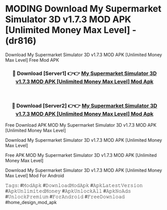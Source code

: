 # MODING Download My Supermarket Simulator 3D v1.7.3 MOD APK [Unlimited Money Max Level] - (dr816)
Download My Supermarket Simulator 3D v1.7.3 MOD APK [Unlimited Money Max Level] Free Mod APK

<div align="center">
<h3>🔴 Download [Server1] 👉👉 <a href="https://apk-comot.site?title=My_Supermarket_Simulator_3D_v1.7.3_MOD_APK_[Unlimited_Money_Max_Level]">My Supermarket Simulator 3D v1.7.3 MOD APK [Unlimited Money Max Level] Mod Apk</a></h3><br>

<h3>🔴 Download [Server2] 👉👉 <a href="https://apk-comot.site?title=My_Supermarket_Simulator_3D_v1.7.3_MOD_APK_[Unlimited_Money_Max_Level]">My Supermarket Simulator 3D v1.7.3 MOD APK [Unlimited Money Max Level] Mod Apk</a></h3>
</div>


Free Download APK MOD My Supermarket Simulator 3D v1.7.3 MOD APK [Unlimited Money Max Level]

Download My Supermarket Simulator 3D v1.7.3 MOD APK [Unlimited Money Max Level] 

Free APK MOD My Supermarket Simulator 3D v1.7.3 MOD APK [Unlimited Money Max Level] 

Download My Supermarket Simulator 3D v1.7.3 MOD APK [Unlimited Money Max Level] Mod For Android

𝚃𝚊𝚐𝚜: #𝙼𝚘𝚍𝙰𝚙𝚔 #𝙳𝚘𝚠𝚗𝚕𝚘𝚊𝚍𝙼𝚘𝚍𝙰𝚙𝚔 #𝙰𝚙𝚔𝙻𝚊𝚝𝚎𝚜𝚝𝚅𝚎𝚛𝚜𝚒𝚘𝚗 #𝙰𝚙𝚔𝚄𝚗𝚕𝚒𝚖𝚒𝚝𝚎𝚍𝙼𝚘𝚗𝚎𝚢 #𝙰𝚙𝚔𝚄𝚗𝚕𝚘𝚌𝚔𝙰𝚕𝚕 #𝙰𝚙𝚔𝙽𝚘𝙰𝚍𝚜 #𝚄𝚗𝚕𝚘𝚌𝚔𝙿𝚛𝚎𝚖𝚒𝚞𝚖 #𝙵𝚘𝚛𝙰𝚗𝚍𝚛𝚘𝚒𝚍 #𝙵𝚛𝚎𝚎𝙳𝚘𝚠𝚗𝚕𝚘𝚊𝚍 #home_design_mod_apk